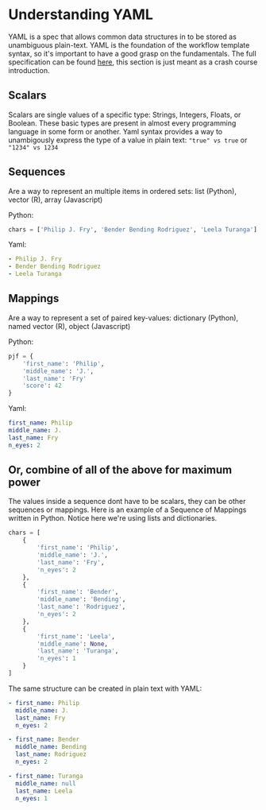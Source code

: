 # Understanding YAML

YAML is a spec that allows common data structures in to be stored as unambiguous 
plain-text. YAML is the foundation of the workflow template syntax, so it's 
important to have a good grasp on the fundamentals. The full specification can 
be found [here](http://yaml.org), this section is just meant as a crash course 
introduction.

## Scalars

Scalars are single values of a specific type: Strings, Integers, Floats,
or Boolean. These basic types are present in almost every programming language
in some form or another. Yaml syntax provides a way to unambigously express the
type of a value in plain text: ``"true" vs true``  or ``"1234" vs 1234``

## Sequences

Are a way to represent an multiple items in ordered sets: list (Python), vector
(R), array (Javascript)

Python:

```python
chars = ['Philip J. Fry', 'Bender Bending Rodriguez', 'Leela Turanga']
```

Yaml:

```yaml
- Philip J. Fry
- Bender Bending Rodriguez
- Leela Turanga
```

## Mappings

Are a way to represent a set of paired key-values: dictionary (Python), named
vector (R), object (Javascript)

Python:

```python
pjf = {
    'first_name': 'Philip',
    'middle_name': 'J.',
    'last_name': 'Fry'
    'score': 42
}
```

Yaml:

```yaml
first_name: Philip
middle_name: J.
last_name: Fry
n_eyes: 2
```

## Or, combine of all of the above for maximum power

The values inside a sequence dont have to be scalars, they can be 
other sequences or mappings. Here is an example of a Sequence of 
Mappings written in Python. Notice here we're using lists and 
dictionaries.

```python
chars = [
    {
        'first_name': 'Philip',
        'middle_name': 'J.',
        'last_name': 'Fry',
        'n_eyes': 2
    },
    {
        'first_name': 'Bender',
        'middle_name': 'Bending',
        'last_name': 'Rodriguez',
        'n_eyes': 2
    },
    {
        'first_name': 'Leela',
        'middle_name': None,
        'last_name': 'Turanga',
        'n_eyes': 1
    }
]
```

The same structure can be created in plain text with YAML:

```yaml
- first_name: Philip
  middle_name: J.
  last_name: Fry
  n_eyes: 2

- first_name: Bender
  middle_name: Bending
  last_name: Rodriguez
  n_eyes: 2

- first_name: Turanga
  middle_name: null
  last_name: Leela
  n_eyes: 1
```
